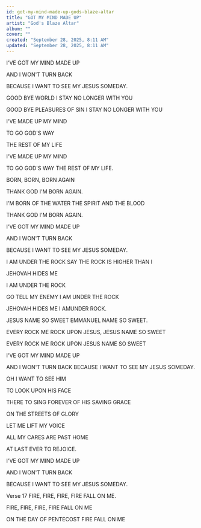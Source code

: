 ```yaml
---
id: got-my-mind-made-up-gods-blaze-altar
title: "GOT MY MIND MADE UP"
artist: "God's Blaze Altar"
album: ""
cover: ""
created: "September 28, 2025, 8:11 AM"
updated: "September 28, 2025, 8:11 AM"
---
```


I'VE GOT 
MY MIND 
MADE UP
 
AND I WON'T 
TURN BACK

BECAUSE I WANT TO SEE 
MY JESUS SOMEDAY.

GOOD BYE WORLD 
I STAY 
NO LONGER 
WITH YOU

GOOD BYE PLEASURES 
OF SIN I STAY NO LONGER 
WITH YOU

I'VE MADE UP 
MY MIND

TO GO 
GOD'S 
WAY

THE REST OF 
MY LIFE

I'VE MADE UP 
MY MIND 

TO GO GOD'S 
WAY THE REST 
OF MY LIFE.

BORN, BORN, 
BORN AGAIN
 
THANK GOD 
I'M BORN AGAIN.

I'M BORN OF THE 
WATER THE SPIRIT 
AND THE BLOOD 

THANK GOD 
I'M BORN 
AGAIN.

I'VE GOT 
MY MIND 
MADE UP
 
AND I WON'T 
TURN BACK

BECAUSE I WANT 
TO SEE MY JESUS 
SOMEDAY.

I AM UNDER THE ROCK 
SAY THE ROCK IS 
HIGHER THAN I

JEHOVAH 
HIDES ME 

I AM UNDER 
THE ROCK

GO TELL MY ENEMY 
I AM UNDER 
THE ROCK

JEHOVAH HIDES ME
I AMUNDER 
ROCK.

JESUS NAME SO SWEET 
EMMANUEL NAME 
SO SWEET.

EVERY ROCK 
ME ROCK 
UPON JESUS, 
JESUS NAME 
SO SWEET

EVERY ROCK ME 
ROCK UPON JESUS
NAME SO SWEET


I'VE GOT 
MY MIND 
MADE UP 

AND I WON'T TURN BACK
BECAUSE I WANT TO SEE 
MY JESUS SOMEDAY.

OH I WANT 
TO SEE HIM 

TO LOOK 
UPON 
HIS FACE

THERE TO SING 
FOREVER OF HIS 
SAVING GRACE

ON THE 
STREETS 
OF GLORY

LET ME LIFT 
MY VOICE

ALL MY 
CARES ARE 
PAST HOME 

AT LAST
EVER TO 
REJOICE.

I'VE GOT 
MY MIND 
MADE UP
 
AND I WON'T 
TURN BACK

BECAUSE
I WANT TO SEE 
MY JESUS 
SOMEDAY.

Verse 17
FIRE, FIRE, FIRE, 
FIRE FALL ON ME.

FIRE, FIRE, FIRE, 
FIRE FALL ON ME 

ON THE DAY OF 
PENTECOST
FIRE FALL ON ME 
